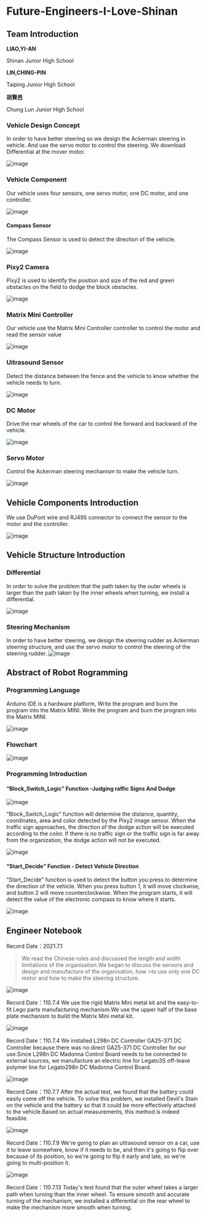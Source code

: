 # Future-Engineers-I-Love-Shinan
## Team Introduction
**LIAO,YI-AN**

Shinan Junior High School

**LIN,CHING-PIN**

Taiping Junior High School

**胡賢邑**

Chung Lun Junior High School
### Vehicle Design Concept
In order to have better steering so we design the Ackerman steering in vehicle. And use the servo motor to control the steering. We download Differential at the mover motor.

![image](https://github.com/la7655/Future-Engineers-I-Love-Shinan/blob/main/other/picture1.png)
### Vehicle Component
Our vehicle uses four sensors, one servo motor, one DC motor, and one controller.

![image](https://github.com/la7655/Future-Engineers-I-Love-Shinan/blob/main/other/picture2.png)

#### Compass Sensor
The Compass Sensor is used to detect the direction of the vehicle.

![image](https://github.com/la7655/Future-Engineers-I-Love-Shinan/blob/main/other/cmopass%20sensor.png)
### Pixy2 Camera
Pixy2 is used to identify the position and size of the red and green obstacles on the field to dodge the block obstacles. 

![image](https://github.com/la7655/Future-Engineers-I-Love-Shinan/blob/main/other/pixy2%20camera.png)
### Matrix Mini Controller
Our vehicle use the Matrix Mini Controller controller to control the motor and read the sensor value

![image](https://github.com/la7655/Future-Engineers-I-Love-Shinan/blob/main/other/Matrix%20mini.png)
### Uitrasound Sensor
Detect the distance between the fence and the vehicle to know whether the vehicle needs to turn.

![image](https://github.com/la7655/Future-Engineers-I-Love-Shinan/blob/main/other/ultrasonic%20sensor.png)
### DC Motor
Drive the rear wheels of the car to control the forward and backward of the vehicle.

![image](https://github.com/la7655/Future-Engineers-I-Love-Shinan/blob/main/other/DC%20motor.png)
### Servo Motor
Control the Ackerman steering mechanism to make the vehicle turn.

![image](https://github.com/la7655/Future-Engineers-I-Love-Shinan/blob/main/other/Servo%20motor.png)
## Vehicle Components Introduction
We use DuPont wire and RJ495 connector to connect the sensor to the motor and the controller.

![image](https://github.com/la7655/Future-Engineers-I-Love-Shinan/blob/main/other/Component%20Configuration.png)
## Vehicle Structure Introduction
### Differential
In order to solve the problem that the path taken by the outer wheels is larger than the path taken by the inner wheels when turning, we install a differential.

![image](https://github.com/la7655/Future-Engineers-I-Love-Shinan/blob/main/other/Differential.png)
### Steering Mechanism
In order to have better steering, we design the steering rudder as Ackerman steering structure, and use the servo motor to control the steering of the steering rudder.
![image](https://github.com/la7655/Future-Engineers-I-Love-Shinan/blob/main/other/Steering%20Mechanism.png)

## Abstract of Robot Rogramming
### Programming Language
Arduino IDE is a hardware platform, Write the program and burn the program into the Matrix MINI. Write the program and burn the program into the Matrix MINI.

![image](https://github.com/la7655/Future-Engineers-I-Love-Shinan/blob/main/other/arduino.png)
### Flowchart
![image](https://github.com/la7655/Future-Engineers-I-Love-Shinan/blob/main/other/flowchart.png)
### Programming Introduction
#### “Block_Switch_Logic” Function -Judging raffic Signs And Dodge
![image](https://user-images.githubusercontent.com/68604072/139440799-dc41f8f9-ba7f-4b4f-907e-01cb330cb4fe.png)

“Block_Switch_Logic” function will determine the distance, quantity, coordinates, area and color detected by the Pixy2 image sensor. When the traffic sign approaches, the direction of the dodge action will be executed according to the color. If there is no traffic sign or the traffic sign is far away from the organization, the dodge action will not be executed.

![image](https://github.com/la7655/Future-Engineers-I-Love-Shinan/blob/main/other/Block%20switch%20function.png)
#### “Start_Decide” Function - Detect Vehicle Direction
“Start_Decide” function is used to detect the button you press to determine the direction of the vehicle. When you press button 1, it will move clockwise, and button 2 will move counterclockwise. When the program starts, it will detect the value of the electronic compass to know where it starts.

![image](https://github.com/la7655/Future-Engineers-I-Love-Shinan/blob/main/other/start%20decide.png)

## Engineer Notebook
Record Date：2021.7.1
>We read the Chinese rules and discussed the length and width limitations of the organisation.We began to discuss the sensors and design and manufacture of the organisation, how >to use only one DC motor and how to make the steering structure.

![image]()

Record Date：110.7.4
We use the rigid Matrix Mini metal kit and the easy-to-fit Lego parts manufacturing mechanism.We use the upper half of the base plate mechanism to build the Matrix Mini metal kit.

![image]()

Record Date：110.7.4
We installed L298n DC Controller GA25-371 DC Controller because there was no direct GA25-371 DC Controller for our use.Since L298n DC Madonna Control Board needs to be connected to external sources, we manufacture an electric line for Legato3S off-leave polymer line for Legato298n DC Madonna Control Board. 

![image]()

Record Date：110.7.7
After the actual test, we found that the battery could easily come off the vehicle. To solve this problem, we installed Devil's Stain on the vehicle and the battery so that it could be more effectively attached to the vehicle.Based on actual measurements, this method is indeed feasible.

![image]()

Record Date：110.7.9
We're going to plan an ultrasound sensor on a car, use it to leave somewhere, know if it needs to be, and then it's going to flip over because of its position, so we're going to flip it early and late, so we're going to multi-position it.

![image]()

Record Date：110.7.13
Today's test found that the outer wheel takes a larger path when turning than the inner wheel. To ensure smooth and accurate turning of the mechanism, we installed a differential on the rear wheel to make the mechanism more smooth when turning.
